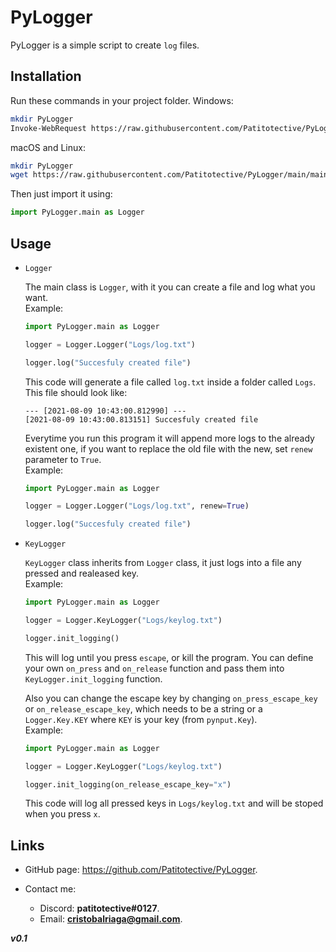 # PyLogger
PyLogger is a simple script to create `log` files.

## Installation
Run these commands in your project folder.
Windows:
```sh
mkdir PyLogger
Invoke-WebRequest https://raw.githubusercontent.com/Patitotective/PyLogger/main/main.py -OutFile PyLogger/main.py
```
macOS and Linux:
```sh
mkdir PyLogger
wget https://raw.githubusercontent.com/Patitotective/PyLogger/main/main.py -P PyLogger
```

Then just import it using:
```py
import PyLogger.main as Logger
```

## Usage
-	`Logger`

	The main class is `Logger`, with it you can create a file and log what you want.  
	Example:
	```py
	import PyLogger.main as Logger

	logger = Logger.Logger("Logs/log.txt")

	logger.log("Succesfuly created file")
	```
	This code will generate a file called `log.txt` inside a folder called `Logs`.  
	This file should look like:
	```
	--- [2021-08-09 10:43:00.812990] ---
	[2021-08-09 10:43:00.813151] Succesfuly created file
	``` 

	Everytime you run this program it will append more logs to the already existent one, if you want to replace the old file with the new, set `renew` parameter to `True`.  
	Example:
	```py
	import PyLogger.main as Logger

	logger = Logger.Logger("Logs/log.txt", renew=True)

	logger.log("Succesfuly created file")
	```

-	`KeyLogger`

	`KeyLogger` class inherits from `Logger` class, it just logs into a file any pressed and realeased key.  
	Example: 
	```py
	import PyLogger.main as Logger

	logger = Logger.KeyLogger("Logs/keylog.txt")

	logger.init_logging()
	```

	This will log until you press `escape`, or kill the program.
	You can define your own `on_press` and `on_release` function and pass them into `KeyLogger.init_logging` function.

	Also you can change the escape key by changing `on_press_escape_key` or `on_release_escape_key`, which needs to be a string or a `Logger.Key.KEY` where `KEY` is your key (from `pynput.Key`).  
	Example:
	```py
	import PyLogger.main as Logger

	logger = Logger.KeyLogger("Logs/keylog.txt")

	logger.init_logging(on_release_escape_key="x")
	```
	This code will log all pressed keys in `Logs/keylog.txt` and will be stoped when you press `x`.

	 
## Links

- GitHub page: https://github.com/Patitotective/PyLogger.

- Contact me:
  - Discord: **patitotective#0127**.
  - Email: **cristobalriaga@gmail.com**.


***v0.1***


